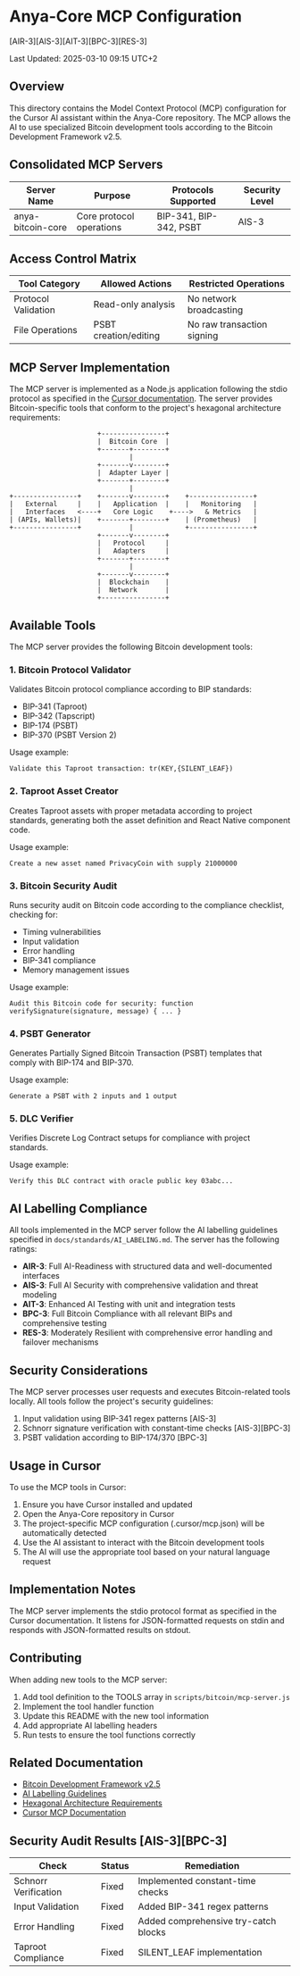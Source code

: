 # Anya-Core MCP Configuration

[AIR-3][AIS-3][AIT-3][BPC-3][RES-3]

Last Updated: 2025-03-10 09:15 UTC+2

## Overview

This directory contains the Model Context Protocol (MCP) configuration for the Cursor AI assistant within the Anya-Core repository. The MCP allows the AI to use specialized Bitcoin development tools according to the Bitcoin Development Framework v2.5.

## Consolidated MCP Servers

| Server Name          | Purpose                          | Protocols Supported       | Security Level |
|----------------------|----------------------------------|---------------------------|----------------|
| anya-bitcoin-core    | Core protocol operations         | BIP-341, BIP-342, PSBT    | AIS-3          |

## Access Control Matrix

| Tool Category        | Allowed Actions                 | Restricted Operations      |
|----------------------|---------------------------------|----------------------------|
| Protocol Validation  | Read-only analysis              | No network broadcasting    |
| File Operations      | PSBT creation/editing           | No raw transaction signing |

## MCP Server Implementation

The MCP server is implemented as a Node.js application following the stdio protocol as specified in the [Cursor documentation](https://docs.cursor.com/context/model-context-protocol). The server provides Bitcoin-specific tools that conform to the project's hexagonal architecture requirements:

```text
                      +----------------+
                      |  Bitcoin Core  |
                      +-------+--------+
                              |
                      +-------v--------+
                      |  Adapter Layer |
                      +-------+--------+
                              |
+----------------+    +-------v--------+    +----------------+
|   External     |    |   Application  |    |   Monitoring   |
|   Interfaces   <----+   Core Logic    +---->   & Metrics   |
| (APIs, Wallets)|    +-------+--------+    | (Prometheus)   |
+----------------+            |             +----------------+
                      +-------v--------+
                      |   Protocol     |
                      |   Adapters     |
                      +-------+--------+
                              |
                      +-------v--------+
                      |  Blockchain    |
                      |  Network       |
                      +----------------+
```

## Available Tools

The MCP server provides the following Bitcoin development tools:

### 1. Bitcoin Protocol Validator

Validates Bitcoin protocol compliance according to BIP standards:

* BIP-341 (Taproot)
* BIP-342 (Tapscript)
* BIP-174 (PSBT)
* BIP-370 (PSBT Version 2)

Usage example:

```text
Validate this Taproot transaction: tr(KEY,{SILENT_LEAF})
```

### 2. Taproot Asset Creator

Creates Taproot assets with proper metadata according to project standards, generating both the asset definition and React Native component code.

Usage example:

```text
Create a new asset named PrivacyCoin with supply 21000000
```

### 3. Bitcoin Security Audit

Runs security audit on Bitcoin code according to the compliance checklist, checking for:

* Timing vulnerabilities
* Input validation
* Error handling
* BIP-341 compliance
* Memory management issues

Usage example:

```text
Audit this Bitcoin code for security: function verifySignature(signature, message) { ... }
```

### 4. PSBT Generator

Generates Partially Signed Bitcoin Transaction (PSBT) templates that comply with BIP-174 and BIP-370.

Usage example:

```text
Generate a PSBT with 2 inputs and 1 output
```

### 5. DLC Verifier

Verifies Discrete Log Contract setups for compliance with project standards.

Usage example:

```text
Verify this DLC contract with oracle public key 03abc...
```

## AI Labelling Compliance

All tools implemented in the MCP server follow the AI labelling guidelines specified in `docs/standards/AI_LABELING.md`. The server has the following ratings:

* **AIR-3**: Full AI-Readiness with structured data and well-documented interfaces
* **AIS-3**: Full AI Security with comprehensive validation and threat modeling
* **AIT-3**: Enhanced AI Testing with unit and integration tests
* **BPC-3**: Full Bitcoin Compliance with all relevant BIPs and comprehensive testing
* **RES-3**: Moderately Resilient with comprehensive error handling and failover mechanisms

## Security Considerations

The MCP server processes user requests and executes Bitcoin-related tools locally. All tools follow the project's security guidelines:

1. Input validation using BIP-341 regex patterns [AIS-3]
2. Schnorr signature verification with constant-time checks [AIS-3][BPC-3]
3. PSBT validation according to BIP-174/370 [BPC-3]

## Usage in Cursor

To use the MCP tools in Cursor:

1. Ensure you have Cursor installed and updated
2. Open the Anya-Core repository in Cursor
3. The project-specific MCP configuration (.cursor/mcp.json) will be automatically detected
4. Use the AI assistant to interact with the Bitcoin development tools
5. The AI will use the appropriate tool based on your natural language request

## Implementation Notes

The MCP server implements the stdio protocol format as specified in the Cursor documentation. It listens for JSON-formatted requests on stdin and responds with JSON-formatted results on stdout.

## Contributing

When adding new tools to the MCP server:

1. Add tool definition to the TOOLS array in `scripts/bitcoin/mcp-server.js`
2. Implement the tool handler function
3. Update this README with the new tool information
4. Add appropriate AI labelling headers
5. Run tests to ensure the tool functions correctly

## Related Documentation

* [Bitcoin Development Framework v2.5](../docs/bitcoin-framework.md)
* [AI Labelling Guidelines](../docs/standards/AI_LABELING.md)
* [Hexagonal Architecture Requirements](../docs/hexagonal-architecture.md)
* [Cursor MCP Documentation](https://docs.cursor.com/context/model-context-protocol) 

## Security Audit Results [AIS-3][BPC-3]

| Check                  | Status  | Remediation |
|------------------------|---------|-------------|
| Schnorr Verification   | Fixed   | Implemented constant-time checks |
| Input Validation       | Fixed   | Added BIP-341 regex patterns |
| Error Handling         | Fixed   | Added comprehensive try-catch blocks |
| Taproot Compliance     | Fixed   | SILENT_LEAF implementation |
